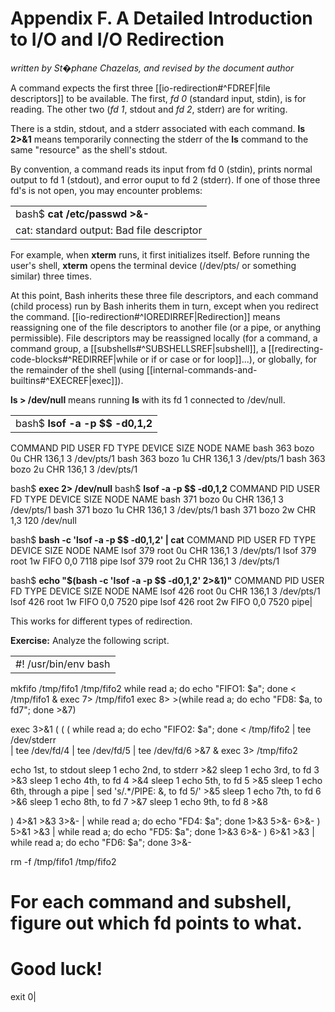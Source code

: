 # Appendix F. A Detailed Introduction to I/O and I/O Redirection

_written by St�phane Chazelas, and revised by the document author_

A command expects the first three [[io-redirection#^FDREF|file descriptors]] to be available. The first, _fd 0_ (standard input, stdin), is for reading. The other two (_fd 1_, stdout and _fd 2_, stderr) are for writing.

There is a stdin, stdout, and a stderr associated with each command. **ls 2>&1** means temporarily connecting the stderr of the **ls** command to the same "resource" as the shell's stdout.

By convention, a command reads its input from fd 0 (stdin), prints normal output to fd 1 (stdout), and error ouput to fd 2 (stderr). If one of those three fd's is not open, you may encounter problems:

|   |
|---|
|bash$ **cat /etc/passwd >&-**
cat: standard output: Bad file descriptor|

For example, when **xterm** runs, it first initializes itself. Before running the user's shell, **xterm** opens the terminal device (/dev/pts/<n> or something similar) three times.

At this point, Bash inherits these three file descriptors, and each command (child process) run by Bash inherits them in turn, except when you redirect the command. [[io-redirection#^IOREDIRREF|Redirection]] means reassigning one of the file descriptors to another file (or a pipe, or anything permissible). File descriptors may be reassigned locally (for a command, a command group, a [[subshells#^SUBSHELLSREF|subshell]], a [[redirecting-code-blocks#^REDIRREF|while or if or case or for loop]]...), or globally, for the remainder of the shell (using [[internal-commands-and-builtins#^EXECREF|exec]]).

**ls > /dev/null** means running **ls** with its fd 1 connected to /dev/null.

|   |
|---|
|bash$ **lsof -a -p $$ -d0,1,2**
COMMAND PID     USER   FD   TYPE DEVICE SIZE NODE NAME
 bash    363 bozo        0u   CHR  136,1         3 /dev/pts/1
 bash    363 bozo        1u   CHR  136,1         3 /dev/pts/1
 bash    363 bozo        2u   CHR  136,1         3 /dev/pts/1

bash$ **exec 2> /dev/null**
bash$ **lsof -a -p $$ -d0,1,2**
COMMAND PID     USER   FD   TYPE DEVICE SIZE NODE NAME
 bash    371 bozo        0u   CHR  136,1         3 /dev/pts/1
 bash    371 bozo        1u   CHR  136,1         3 /dev/pts/1
 bash    371 bozo        2w   CHR    1,3       120 /dev/null

bash$ **bash -c 'lsof -a -p $$ -d0,1,2' \| cat**
COMMAND PID USER   FD   TYPE DEVICE SIZE NODE NAME
 lsof    379 root    0u   CHR  136,1         3 /dev/pts/1
 lsof    379 root    1w  FIFO    0,0      7118 pipe
 lsof    379 root    2u   CHR  136,1         3 /dev/pts/1

bash$ **echo "$(bash -c 'lsof -a -p $$ -d0,1,2' 2>&1)"**
COMMAND PID USER   FD   TYPE DEVICE SIZE NODE NAME
 lsof    426 root    0u   CHR  136,1         3 /dev/pts/1
 lsof    426 root    1w  FIFO    0,0      7520 pipe
 lsof    426 root    2w  FIFO    0,0      7520 pipe|

This works for different types of redirection.

**Exercise:** Analyze the following script.

|   |
|---|
|#! /usr/bin/env bash

mkfifo /tmp/fifo1 /tmp/fifo2
while read a; do echo "FIFO1: $a"; done < /tmp/fifo1 & exec 7> /tmp/fifo1
exec 8> >(while read a; do echo "FD8: $a, to fd7"; done >&7)

exec 3>&1
(
 (
  (
   while read a; do echo "FIFO2: $a"; done < /tmp/fifo2 \| tee /dev/stderr \
   \| tee /dev/fd/4 \| tee /dev/fd/5 \| tee /dev/fd/6 >&7 & exec 3> /tmp/fifo2

   echo 1st, to stdout
   sleep 1
   echo 2nd, to stderr >&2
   sleep 1
   echo 3rd, to fd 3 >&3
   sleep 1
   echo 4th, to fd 4 >&4
   sleep 1
   echo 5th, to fd 5 >&5
   sleep 1
   echo 6th, through a pipe \| sed 's/.*/PIPE: &, to fd 5/' >&5
   sleep 1
   echo 7th, to fd 6 >&6
   sleep 1
   echo 8th, to fd 7 >&7
   sleep 1
   echo 9th, to fd 8 >&8

  ) 4>&1 >&3 3>&- \| while read a; do echo "FD4: $a"; done 1>&3 5>&- 6>&-
 ) 5>&1 >&3 \| while read a; do echo "FD5: $a"; done 1>&3 6>&-
) 6>&1 >&3 \| while read a; do echo "FD6: $a"; done 3>&-

rm -f /tmp/fifo1 /tmp/fifo2


# For each command and subshell, figure out which fd points to what.
# Good luck!

exit 0|
